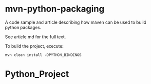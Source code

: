 mvn-python-packaging
====================

A code sample and article describing how maven can be used to build python packages.

See article.md for the full text.

To build the project, execute:

    mvn clean install -DPYTHON_BINDINGS

# Python_Project
